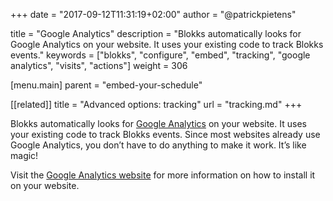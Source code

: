 +++
date            = "2017-09-12T11:31:19+02:00"
author          = "@patrickpietens"

title           = "Google Analytics"
description     = "Blokks automatically looks for Google Analytics on your website. It uses your existing code to track Blokks events."
keywords        = ["blokks", "configure", "embed", "tracking", "google analytics", "visits", "actions"]
weight          = 306

[menu.main]
parent          = "embed-your-schedule"

[[related]]
title = "Advanced options: tracking"
url = "tracking.md"
+++

Blokks automatically looks for [Google Analytics](https://analytics.google.com/analytics/web/) on your website. It uses your existing code to track Blokks events. Since most websites already use Google Analytics, you don’t have to do anything to make it work. It’s like magic!

Visit the [Google Analytics website](https://analytics.google.com) for more information on how to install it on your website.